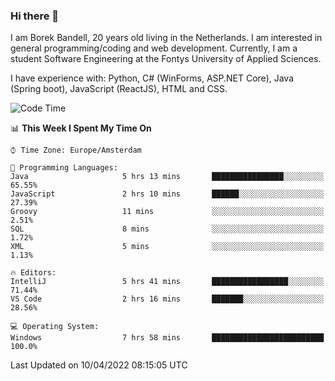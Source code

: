 ### Hi there 👋

I am Borek Bandell, 20 years old living in the Netherlands. I am interested in general programming/coding and web development. Currently, I am a student Software Engineering at the Fontys University of Applied Sciences.

I have experience with: Python, C# (WinForms, ASP.NET Core), Java (Spring boot), JavaScript (ReactJS), HTML and CSS.

<!--START_SECTION:waka-->
![Code Time](http://img.shields.io/badge/Code%20Time-65%20hrs%2044%20mins-blue)

📊 **This Week I Spent My Time On** 

```text
⌚︎ Time Zone: Europe/Amsterdam

💬 Programming Languages: 
Java                     5 hrs 13 mins       ████████████████░░░░░░░░░   65.55% 
JavaScript               2 hrs 10 mins       ██████░░░░░░░░░░░░░░░░░░░   27.39% 
Groovy                   11 mins             ░░░░░░░░░░░░░░░░░░░░░░░░░   2.51% 
SQL                      8 mins              ░░░░░░░░░░░░░░░░░░░░░░░░░   1.72% 
XML                      5 mins              ░░░░░░░░░░░░░░░░░░░░░░░░░   1.13%

🔥 Editors: 
IntelliJ                 5 hrs 41 mins       █████████████████░░░░░░░░   71.44% 
VS Code                  2 hrs 16 mins       ███████░░░░░░░░░░░░░░░░░░   28.56%

💻 Operating System: 
Windows                  7 hrs 58 mins       █████████████████████████   100.0%

```


 Last Updated on 10/04/2022 08:15:05 UTC
<!--END_SECTION:waka-->

<!--**tcBorek2002/tcBorek2002** is a ✨ _special_ ✨ repository because its `README.md` (this file) appears on your GitHub profile.

Here are some ideas to get you started:

- 🔭 I’m currently working on ...
- 🌱 I’m currently learning ...
- 👯 I’m looking to collaborate on ...
- 🤔 I’m looking for help with ...
- 💬 Ask me about ...
- 📫 How to reach me: ...
- 😄 Pronouns: ...
- ⚡ Fun fact: ...
-->
